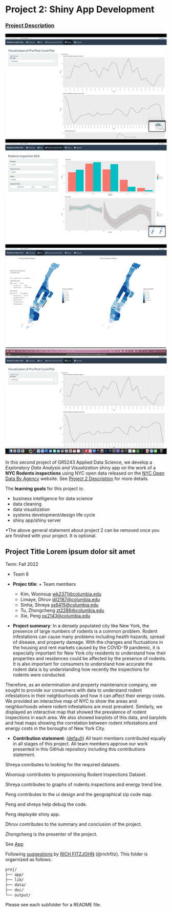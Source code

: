 # Project 2: Shiny App Development

### [Project Description](doc/project2_desc.md)

![screenshot](doc/figs/homepage.png)
![screenshot](doc/figs/map.png)
![screenshot](doc/figs/graph1.png)
![screenshot](doc/figs/graph2.png)

In this second project of GR5243 Applied Data Science, we develop a *Exploratory Data Analysis and Visualization* shiny app on the work of a **NYC Rodents inspections** using NYC open data released on the [NYC Open Data By Agency](https://opendata.cityofnewyork.us/data/) website. See [Project 2 Description](doc/project2_desc.md) for more details.  

The **learning goals** for this project is:

- business intelligence for data science
- data cleaning
- data visualization
- systems development/design life cycle
- shiny app/shiny server

*The above general statement about project 2 can be removed once you are finished with your project. It is optional.

## Project Title Lorem ipsum dolor sit amet
Term: Fall 2022

+ Team 8
+ **Projec title**: + Team members
	+ Kim, Woonsup wk2371@columbia.edu
	+ Limaye, Dhruv djl2187@columbia.edu
	+ Sinha, Shreya ss6415@columbia.edu
	+ Tu, Zhongcheng zt2286@columbia.edu
	+ Xie, Peng px2143@columbia.edu

+ **Project summary**: In a densely populated city like New York, the presence of large numbers of rodents is a common problem. Rodent infestations can cause many problems including health hazards, spread of disease, and property damage. With the changes and fluctuations in the housing and rent markets caused by the COVID-19 pandemic, it is especially important for New York city residents to understand how their properties and residences could be affected by the presence of rodents. It is also important for consumers to understand how accurate the rodent data is by understanding how recently the inspections for rodents were conducted. 

Therefore, as an extermination and property maintenance company, we sought to provide our consumers with data to understand rodent infestations in their neighborhoods and how it can affect their energy costs. We provided an interactive map of NYC to show the areas and neighborhoods where rodent infestations are most prevalent. Similarly, we displayed an interactive map that showed the prevalence of rodent inspections in each area. We also showed barplots of this data, and barplots and heat maps showing the correlation between rodent infestations and energy costs in the boroughs of New York City.


+ **Contribution statement**: ([default](doc/a_note_on_contributions.md)) All team members contributed equally in all stages of this project. All team members approve our work presented in this GitHub repository including this contributions statement. 

Shreya conributes to looking for the required datasets.

Woonsup contributes to prepocessing Rodent Inspections Dataset. 

Shreya contributes to graphs of rodents inspections and energy trend line.

Peng contributes to the ui design and the geographical zip code map.

Peng and shreya help debug the code.

Peng deployde shiny app.

Dhruv contributes to the summary and conclusion of the project.

Zhongcheng is the presenter of the project.

See [App](https://kazesword.shinyapps.io/fall5243-project2/)

Following [suggestions](http://nicercode.github.io/blog/2013-04-05-projects/) by [RICH FITZJOHN](http://nicercode.github.io/about/#Team) (@richfitz). This folder is orgarnized as follows.

```
proj/
├── app/
├── lib/
├── data/
├── doc/
└── output/
```

Please see each subfolder for a README file.

